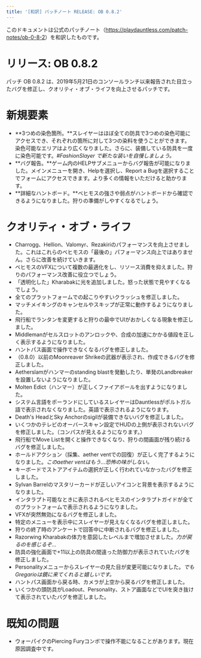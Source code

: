 ```yaml
---
title: '[和訳] パッチノート RELEASE: OB 0.8.2'
---
```


このドキュメントは公式のパッチノート（<https://playdauntless.com/patch-notes/ob-0-8-2>）を和訳したものです。

# リリース: OB 0.8.2
パッチ OB 0.8.2 は、2019年5月21日のコンソールランチ以来報告された目立ったバグを修正し、クオリティ・オブ・ライフを向上させるパッチです。

# 新規要素

- **3つめの染色箇所。**スレイヤーはほぼ全ての防具で3つめの染色可能にアクセスでき、それぞれの箇所に対して3つの染料を使うことができます。染色可能なエリアはより広くなりました。さらに、装備している防具を一度に染色可能です。*#FashionSlayer で新たな装いを自慢しましょう。*
- **バグ報告。**ゲーム内のHELPサブメニューからバグ報告が可能になりました。メインメニューを開き、Helpを選択し、Report a Bugを選択することでフォームにアクセスできます。より多くの情報をいただけると助かります。
- **詳細なハントボード。**ベヒモスの強さや弱点がハントボードから確認できるようになりました。狩りの準備がしやすくなるでしょう。

# クオリティ・オブ・ライフ

- Charrogg、Hellion、Valomyr、Rezakiriのパフォーマンスを向上させました。これはこれらのベヒモスの「最後の」パフォーマンス向上ではありません。さらに改善を続けていきます。
- ベヒモスのVFXについて複数の最適化をし、リソース消費を抑えました。狩りのパフォーマンス改善に役立つでしょう。
- 「透明化した」Kharabakに光を追加しました。怒った状態で見やすくなるでしょう。
- 全てのプラットフォームでの起こりやすいクラッシュを修正しました。
- マッチメイキングのキャンセルやスキップが正常に動作するようになりました。
- 飛行船でランタンを変更すると狩りの最中でUIがおかしくなる現象を修正しました。
- Middlemanがセルスロットのアンロックや、合成の加速にかかる値段を正しく表示するようになりました。
- ハントパス画面で操作できなくなるバグを修正しました。
- （0.8.0）以前のMoonreaver Shrikeの武器が表示され、作成できるバグを修正しました。
- Aetherslamがハンマーのstanding blastを発動したり、単発のLandbreakerを設置しないようになりました。
- Molten Edict（ハンマー）が正しくファイアボールを出すようになりました。
- システム言語をポーランドにしているスレイヤーはDauntlessがポルトガル語で表示されなくなりました。英語で表示されるようになります。
- Death's HeadとSky Anchorのsigilが装備できないバグを修正しました。
- いくつかのテレビのオーバースキャン設定でHUDの上側が表示されないバグを修正しました。（コンパスが見えるようになります。）
- 飛行船でMove Listを開くと操作できなくなり、狩りの間画面が残り続けるバグを修正しました。
- ホールドアクション（採集、aether ventでの回復）が正しく完了するようになりました。*このaether ventはもう…恐怖の味がしない。*
- キーボードでストアアイテムの選択が正しく行われていなかったバグを修正しました。
- Sylvan Barrelのマスタリーカードが正しいアイコンと背景を表示するようになりました。
- インタラプト可能なときに表示されるベヒモスのインタラプトガイドが全てのプラットフォームで表示されるようになりました。
- VFXが突然無効になるバグを修正しました。
- 特定のメニューを表示中にスレイヤーが見えなくなるバグを修正しました。
- 狩りの終了時のアンケートで回答中に中断されるバグを修正しました。
- Razorwing Kharabakの体力を意図したレベルまで増加させました。*力が戻るのを感じるぞ…*
- 防具の強化画面で+11以上の防具の間違った防御力が表示されていたバグを修正しました。
- Personalityメニューからスレイヤーの見た目が変更可能になりました。*でもGregarioは鏡に来てくれると嬉しいです。*
- ハントパス画面から戻る時、カメラが上空から戻るバグを修正しました。
- いくつかの頭防具がLoadout、Personality、ストア画面などでUIを突き抜けて表示されていたバグを修正しました。

# 既知の問題
- ウォーパイクのPiercing Furyコンボで操作不能になることがあります。現在原因調査中です。
